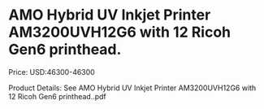 # AMO Hybrid UV Inkjet Printer AM3200UVH12G6 with 12 Ricoh Gen6 printhead.

Price: USD:46300-46300

Product Details: See AMO Hybrid UV Inkjet Printer AM3200UVH12G6 with 12 Ricoh Gen6 printhead..pdf